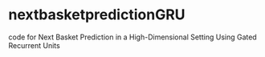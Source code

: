 # nextbasketpredictionGRU
code for Next Basket Prediction in a High-Dimensional Setting Using Gated Recurrent Units
